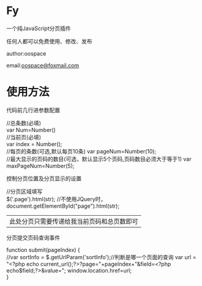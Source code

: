 Fy
==

一个纯JavaScript分页插件

任何人都可以免费使用、修改、发布

author:oospace

email:oospace@foxmail.com


使用方法
==

代码前几行进参数配置


//总条数(必填)     
var Num=Number(<?php echo $count;?>)     
//当前页(必填)     
var index = Number(<?php echo $page;?>);    
//每页的条数(可选,默认每页10条) 
var  pageNum=Number(10);       
//最大显示的页码的数目(可选，默认显示5个页码,页码数目必须大于等于1) 
var  maxPageNum=Number(5);

控制分页位置及分页显示的设置


//分页区域填写     
$('.page').html(str);     //不使用JQuery时，document.getElementById("page").html(str);
<table class="page" id="page">    
<tr><td>此处分页只需要传递给我当前页码和总页数即可</td></tr>     
</table>

分页提交页码查询事件


function submit(pageIndex) {         
//var sortInfo = $.getUrlParam('sortInfo');//判断是哪一个页面的查询         
var url = "<?php echo current_url();?>?page="+pageIndex+"&field=<?php echo$field;?>&value=<?php echo $field_value;?>";  window.location.href=url;    
}



